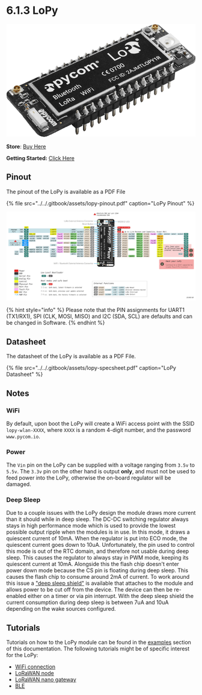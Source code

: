# 6.1.3 LoPy

![](../../.gitbook/assets/lopy%20%281%29.png)

**Store**: [Buy Here](http://www.pycom.io/lopy)

**Getting Started:** [Click Here](https://docs.pycom.io/chapter/gettingstarted/connection/lopy.html)

## Pinout

The pinout of the LoPy is available as a PDF File

{% file src="../../.gitbook/assets/lopy-pinout.pdf" caption="LoPy Pinout" %}

![](../../.gitbook/assets/lopy-pinout.png)

{% hint style="info" %}
Please note that the PIN assignments for UART1 \(TX1/RX1\), SPI \(CLK, MOSI, MISO\) and I2C \(SDA, SCL\) are defaults and can be changed in Software.
{% endhint %}

## Datasheet

The datasheet of the LoPy is available as a PDF File.

{% file src="../../.gitbook/assets/lopy-specsheet.pdf" caption="LoPy Datasheet" %}

## Notes

### WiFi

By default, upon boot the LoPy will create a WiFi access point with the SSID `lopy-wlan-XXXX`, where `XXXX` is a random 4-digit number, and the password `www.pycom.io`.

### Power

The `Vin` pin on the LoPy can be supplied with a voltage ranging from `3.5v` to `5.5v`. The `3.3v` pin on the other hand is output **only**, and must not be used to feed power into the LoPy, otherwise the on-board regulator will be damaged.

### Deep Sleep

Due to a couple issues with the LoPy design the module draws more current than it should while in deep sleep. The DC-DC switching regulator always stays in high performance mode which is used to provide the lowest possible output ripple when the modules is in use. In this mode, it draws a quiescent current of 10mA. When the regulator is put into ECO mode, the quiescent current goes down to 10uA. Unfortunately, the pin used to control this mode is out of the RTC domain, and therefore not usable during deep sleep. This causes the regulator to always stay in PWM mode, keeping its quiescent current at 10mA. Alongside this the flash chip doesn't enter power down mode because the CS pin is floating during deep sleep. This causes the flash chip to consume around 2mA of current. To work around this issue a ["deep sleep shield"](../boards/deepsleep/) is available that attaches to the module and allows power to be cut off from the device. The device can then be re-enabled either on a timer or via pin interrupt. With the deep sleep shield the current consumption during deep sleep is between 7uA and 10uA depending on the wake sources configured.

## Tutorials

Tutorials on how to the LoPy module can be found in the [examples](../../tutorials-and-examples/tutorials.md) section of this documentation. The following tutorials might be of specific interest for the LoPy:

* [WiFi connection](../../tutorials-and-examples/all/wlan.md)
* [LoRaWAN node](../../tutorials-and-examples/lora/lorawan-abp.md)
* [LoRaWAN nano gateway](../../tutorials-and-examples/lora/lorawan-nano-gateway.md)
* [BLE](../../tutorials-and-examples/all/ble.md)

